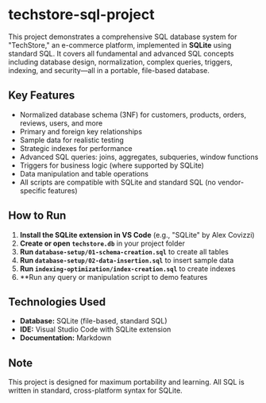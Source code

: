 # techstore-sql-project

This project demonstrates a comprehensive SQL database system for "TechStore," an e-commerce platform, implemented in **SQLite** using standard SQL. It covers all fundamental and advanced SQL concepts including database design, normalization, complex queries, triggers, indexing, and security—all in a portable, file-based database.

## Key Features
- Normalized database schema (3NF) for customers, products, orders, reviews, users, and more
- Primary and foreign key relationships
- Sample data for realistic testing
- Strategic indexes for performance
- Advanced SQL queries: joins, aggregates, subqueries, window functions
- Triggers for business logic (where supported by SQLite)
- Data manipulation and table operations
- All scripts are compatible with SQLite and standard SQL (no vendor-specific features)

## How to Run
1. **Install the SQLite extension in VS Code** (e.g., "SQLite" by Alex Covizzi)
2. **Create or open `techstore.db`** in your project folder
3. **Run `database-setup/01-schema-creation.sql`** to create all tables
4. **Run `database-setup/02-data-insertion.sql`** to insert sample data
5. **Run `indexing-optimization/index-creation.sql`** to create indexes
6. **Run any query or manipulation script to demo features

## Technologies Used
- **Database:** SQLite (file-based, standard SQL)
- **IDE:** Visual Studio Code with SQLite extension
- **Documentation:** Markdown

## Note
This project is designed for maximum portability and learning. All SQL is written in standard, cross-platform syntax for SQLite.


